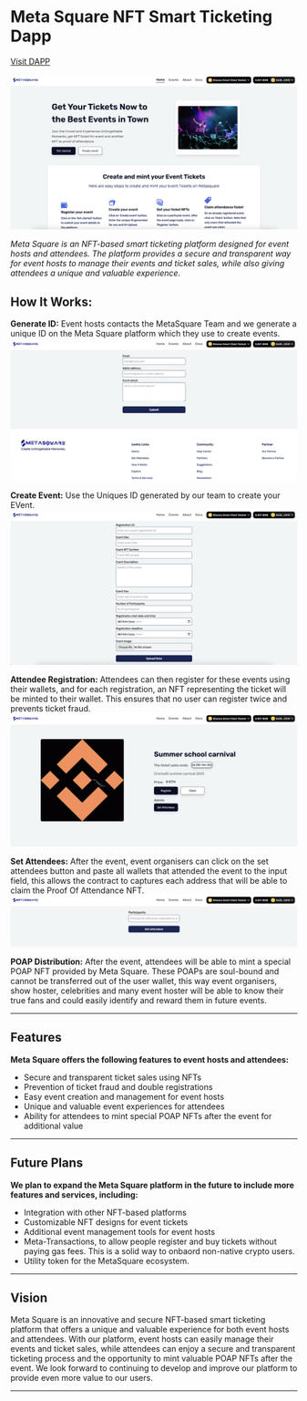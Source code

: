 # Meta Square NFT Smart Ticketing Dapp

[Visit DAPP](https://metasquare.vercel.app/)

![MetaSquare](hp.png)

_Meta Square is an NFT-based smart ticketing platform designed for event hosts and attendees. The platform provides a secure and transparent way for event hosts to manage their events and ticket sales, while also giving attendees a unique and valuable experience._

## How It Works:

**Generate ID:** Event hosts contacts the MetaSquare Team and we generate a unique ID on the Meta Square platform which they use to create events.
![MetaSquare](id.png)

**Create Event:** Use the Uniques ID generated by our team to create your EVent.
![MetaSquare](cr.png)

**Attendee Registration:** Attendees can then register for these events using their wallets, and for each registration, an NFT representing the ticket will be minted to their wallet. This ensures that no user can register twice and prevents ticket fraud.
![MetaSquare](rr.png)

**Set Attendees:** After the event, event organisers can click on the set attendees button and paste all wallets that attended the event  to the input field, this allows the contract to captures each address that will be able to claim the Proof Of Attendance NFT.
![MetaSquare](set.png)

**POAP Distribution:** After the event, attendees will be able to mint a special POAP NFT provided by Meta Square. These POAPs are soul-bound and cannot be transferred out of the user wallet, this way event organisers, show hoster, celebrities and many event hoster will be able to know their true fans and could easily identify and reward them in future events.

---

## Features

**Meta Square offers the following features to event hosts and attendees:**

- Secure and transparent ticket sales using NFTs
- Prevention of ticket fraud and double registrations
- Easy event creation and management for event hosts
- Unique and valuable event experiences for attendees
- Ability for attendees to mint special POAP NFTs after the event for additional value

---

## Future Plans

**We plan to expand the Meta Square platform in the future to include more features and services, including:**

- Integration with other NFT-based platforms
- Customizable NFT designs for event tickets
- Additional event management tools for event hosts
- Meta-Transactions, to allow people register and buy tickets without paying gas fees. This is a solid way to onbaord non-native crypto users.
- Utility token for the MetaSquare ecosystem.

---

## Vision

Meta Square is an innovative and secure NFT-based smart ticketing platform that offers a unique and valuable experience for both event hosts and attendees. With our platform, event hosts can easily manage their events and ticket sales, while attendees can enjoy a secure and transparent ticketing process and the opportunity to mint valuable POAP NFTs after the event. We look forward to continuing to develop and improve our platform to provide even more value to our users.

---

